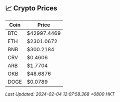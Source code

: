 ## 📈 Crypto Prices

| Coin | Price |
| ---- | ----- |
| BTC | $42997.4469 |
| ETH | $2301.0672 |
| BNB | $300.2184 |
| CRV | $0.4606 |
| ARB | $1.7704 |
| OKB | $48.6876 |
| DOGE | $0.0789 |

_Last Updated: 2024-02-04 12:07:58.368 +0800 HKT_